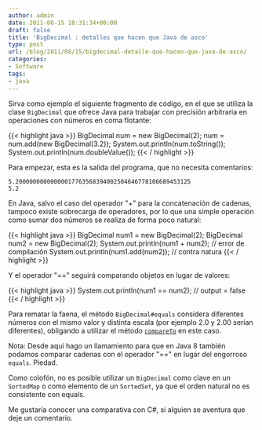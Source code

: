 ```yaml
---
author: admin
date: 2011-08-15 18:31:34+00:00
draft: false
title: 'BigDecimal : detalles que hacen que Java de asco'
type: post
url: /blog/2011/08/15/bigdecimal-detalle-que-hacen-que-java-de-asco/
categories:
- Software
tags:
- java
---
```


Sirva como ejemplo el siguiente fragmento de código, en el que se utiliza la clase `BigDecimal` que ofrece Java para trabajar con precisión arbitraria en operaciones con números en coma flotante:


{{< highlight java >}}
BigDecimal num = new BigDecimal(2);
num = num.add(new BigDecimal(3.2));
System.out.println(num.toString());
System.out.println(num.doubleValue());
{{< / highlight >}}

Para empezar, esta es la salida del programa, que no necesita comentarios:


    5.20000000000000017763568394002504646778106689453125
    5.2


En Java, salvo el caso del operador "+" para la concatenación de cadenas, tampoco existe sobrecarga de operadores, por lo que una simple operación como sumar dos números se realiza de forma poco natural:

{{< highlight java >}}
BigDecimal num1 = new BigDecimal(2);
BigDecimal num2 = new BigDecimal(2);
System.out.println(num1 + num2); // error de compilación
System.out.println(num1.add(num2)); // contra natura
{{< / highlight >}}

Y el operador "==" seguirá comparando objetos en lugar de valores:

{{< highlight java >}}
System.out.println(num1 == num2); // output = false
{{< / highlight >}}


Para rematar la faena, el método `BigDecimal#equals` considera diferentes números con el mismo valor y distinta escala (por ejemplo 2.0 y 2.00 serían diferentes), obligando a utilizar el método [`compareTo`](http://download.oracle.com/javase/1,5.0/docs/api/java/math/BigDecimal.html#compareTo(java.math.BigDecimal)) en este caso.

Nota: Desde aquí hago un llamamiento para que en Java 8 también podamos comparar cadenas con el operador "==" en lugar del engorroso `equals`. Piedad.

Como colofón, no es posible utilizar un `BigDecimal` como clave en un `SortedMap` o como elemento de un `SortedSet`, ya que el orden natural no es consistente con equals.

Me gustaría conocer una comparativa con C#, si alguien se aventura que deje un comentario.
